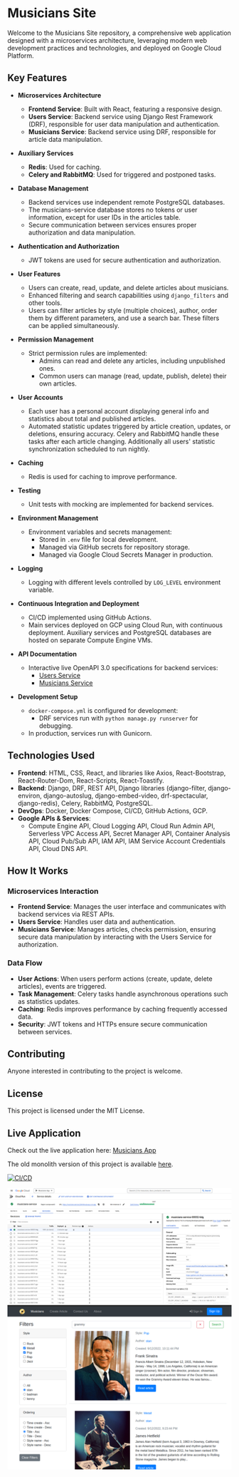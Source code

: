 # Musicians Site

Welcome to the Musicians Site repository, a comprehensive web application designed with a microservices architecture, leveraging modern web development practices and technologies, and deployed on Google Cloud Platform.

## Key Features

- **Microservices Architecture**
  - **Frontend Service**: Built with React, featuring a responsive design.
  - **Users Service**: Backend service using Django Rest Framework (DRF), responsible for user data manipulation and authentication.
  - **Musicians Service**: Backend service using DRF, responsible for article data manipulation.

- **Auxiliary Services**
  - **Redis**: Used for caching.
  - **Celery and RabbitMQ**: Used for triggered and postponed tasks.

- **Database Management**
  - Backend services use independent remote PostgreSQL databases.
  - The musicians-service database stores no tokens or user information, except for user IDs in the articles table.
  - Secure communication between services ensures proper authorization and data manipulation.

- **Authentication and Authorization**
  - JWT tokens are used for secure authentication and authorization.

- **User Features**
  - Users can create, read, update, and delete articles about musicians.
  - Enhanced filtering and search capabilities using `django_filters` and other tools.
  - Users can filter articles by style (multiple choices), author, order them by different parameters, and use a search bar. These filters can be applied simultaneously.

- **Permission Management**
  - Strict permission rules are implemented:
    - Admins can read and delete any articles, including unpublished ones.
    - Common users can manage (read, update, publish, delete) their own articles.

- **User Accounts**
  - Each user has a personal account displaying general info and statistics about total and published articles.
  - Automated statistic updates triggered by article creation, updates, or deletions, ensuring accuracy. Celery and RabbitMQ handle these tasks after each article changing. Additionally all users' statistic synchronization scheduled to run nightly.

- **Caching**
  - Redis is used for caching to improve performance.

- **Testing**
  - Unit tests with mocking are implemented for backend services.

- **Environment Management**
  - Environment variables and secrets management:
    - Stored in `.env` file for local development.
    - Managed via GitHub secrets for repository storage.
    - Managed via Google Cloud Secrets Manager in production.

- **Logging**
  - Logging with different levels controlled by `LOG_LEVEL` environment variable.

- **Continuous Integration and Deployment**
  - CI/CD implemented using GitHub Actions.
  - Main services deployed on GCP using Cloud Run, with continuous deployment. Auxiliary services and PostgreSQL databases are hosted on separate Compute Engine VMs.

- **API Documentation**
  - Interactive live OpenAPI 3.0 specifications for backend services:
    - [Users Service](https://users-service-2d4imkwuza-ey.a.run.app/schema/swagger-ui/)
    - [Musicians Service](https://musicians-service-2d4imkwuza-ey.a.run.app/schema/swagger-ui/)

- **Development Setup**
  - `docker-compose.yml` is configured for development:
    - DRF services run with `python manage.py runserver` for debugging.
  - In production, services run with Gunicorn.

## Technologies Used

- **Frontend**: HTML, CSS, React, and libraries like Axios, React-Bootstrap, React-Router-Dom, React-Scripts, React-Toastify.
- **Backend**: Django, DRF, REST API, Django libraries (django-filter, django-environ, django-autoslug, django-embed-video, drf-spectacular, django-redis), Celery, RabbitMQ, PostgreSQL.
- **DevOps**: Docker, Docker Compose, CI/CD, GitHub Actions, GCP.
- **Google APIs & Services**:
  - Compute Engine API, Cloud Logging API, Cloud Run Admin API, Serverless VPC Access API, Secret Manager API, Container Analysis API, Cloud Pub/Sub API, IAM API, IAM Service Account Credentials API, Cloud DNS API.

## How It Works

### Microservices Interaction
- **Frontend Service**: Manages the user interface and communicates with backend services via REST APIs.
- **Users Service**: Handles user data and authentication.
- **Musicians Service**: Manages articles, checks permission, ensuring secure data manipulation by interacting with the Users Service for authorization.

### Data Flow
- **User Actions**: When users perform actions (create, update, delete articles), events are triggered.
- **Task Management**: Celery tasks handle asynchronous operations such as statistics updates.
- **Caching**: Redis improves performance by caching frequently accessed data.
- **Security**: JWT tokens and HTTPs ensure secure communication between services.

## Contributing

Anyone interested in contributing to the project is welcome.

## License

This project is licensed under the MIT License.

## Live Application

Check out the live application here: [Musicians App](https://frontend-service-2d4imkwuza-ey.a.run.app/)

The old monolith version of this project is available [here](https://musicians-app.me/).

[![CI/CD](https://github.com/Serg-f/musicians-site/actions/workflows/ci.yml/badge.svg)](https://github.com/Serg-f/musicians-site/actions/workflows/ci.yml)

![musicians-service on GCP](musicians-service.png)
![live-app](live-app.png)
